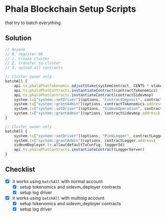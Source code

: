 # Phala Blockchain Setup Scripts

that try to batch everything.

## Solution

```js
// Anyone
// 0. register GK
// 1. create cluster
// 2. transfer to cluster
// 3. upload all contracts

// Cluster owner only
batchAll {
    api.tx.phalaPhatTokenomic.adjustStake(systemContract, CENTS * stakedCents) // stake for systemContract
    api.tx.phalaPhatContracts.instantiateContract(contractTokenomics)
    api.tx.phalaPhatContracts.instantiateContract(contractSidevmop)
    system.tx["system::setDriver"](options, "ContractDeposit", contractTokenomics.address)
    system.tx["system::grantAdmin"](options, contractTokenomics.address)
    system.tx["system::setDriver"](options, "SidevmOperation", contractSidevmop.address)
    system.tx["system::grantAdmin"](options, contractSidevmop.address)
}

// Cluster owner only
batchAll {
    system.tx["system::setDriver"](options, "PinkLogger", contractLogger.address)
    system.tx["system::grantAdmin"](options, contractLogger.address)
    sidevmDeployer.tx.allow(defaultTxConfig, loggerId)
    api.tx.phalaPhatContracts.instantiateContract(LoggerServer)
}
```

## Checklist

- [x] it works using `batchAll` with normal account
  - [x] setup tokenomics and sidevm_deployer contracts
  - [x] setup log driver
- [x] it works using `batchAll` with multisig account
  - [x] setup tokenomics and sidevm_deployer contracts
  - [x] setup log driver
